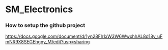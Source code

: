 # SM_Electronics

### How to setup the github project
https://docs.google.com/document/d/1yn28Fh1xW3W6WwxhhAL8d18v_uFmNR9X8SEGEhgny_M/edit?usp=sharing